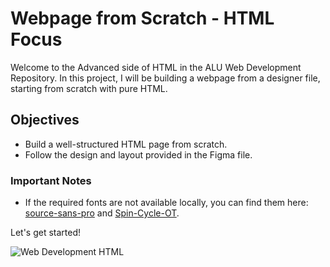 # Webpage from Scratch - HTML Focus
Welcome to the Advanced side of HTML in the ALU Web Development Repository. In this project, I will be building a webpage from a designer file, starting from scratch with pure HTML.

## Objectives

- Build a well-structured HTML page from scratch.
- Follow the design and layout provided in the Figma file.


### Important Notes

- If the required fonts are not available locally, you can find them here: [source-sans-pro](https://fonts.google.com/specimen/Source+Sans+Pro) and [Spin-Cycle-OT](https://www.fontsquirrel.com/fonts/Spin-Cycle).

Let's get started!

<img alt="Web Development HTML" src="https://i.postimg.cc/VND4dWCK/html-and-css.jpg">
